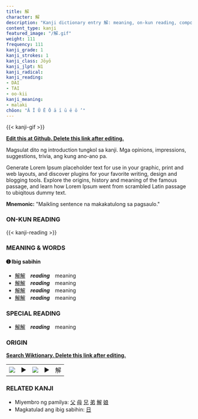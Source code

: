 ```yaml
---
title: 解
character: 解
description: "Kanji dictionary entry 解: meaning, on-kun reading, compounds, origin, related kanji"
content_type: kanji
featured_image: "/解.gif"
weight: 111
frequency: 111
kanji_grade: 1
kanji_strokes: 1
kanji_class: Jōyō
kanji_jlpt: N1
kanji_radical: 
kanji_reading: 
- DAI
- TAI
- oo-kii
kanji_meaning:
- malaki
chōon: "Ā Ī Ū Ē Ō ā ī ū ē ō ’"
---
```

[//]: # (Don't edit the line below. Kanji animated GIF code is automatically generated.)
{{< kanji-gif >}}

[//]: # (Edit below this line.)

**[Edit this at Github. Delete this link after editing.](https://github.com/tim0g/tim/tree/main/content/kanji/解/index.md)**

Magsulat dito ng introduction tungkol sa kanji. Mga opinions, impressions, suggestions, trivia, ang kung ano-ano pa.

Generate Lorem Ipsum placeholder text for use in your graphic, print and web layouts, and discover plugins for your favorite writing, design and blogging tools. Explore the origins, history and meaning of the famous passage, and learn how Lorem Ipsum went from scrambled Latin passage to ubiqitous dummy text.
 
**Mnemonic:** "Maikling sentence na makakatulong sa pagsaulo."

### ON-KUN READING

[//]: # (Don't edit the line below. ON-KUN READING code is automatically generated.)
{{< kanji-reading >}}

### MEANING & WORDS

#### ➊ **Ibig sabihin**
  - [解](../解)[解](../解)　***reading***　meaning
  - [解](../解)[解](../解)　***reading***　meaning
  - [解](../解)[解](../解)　***reading***　meaning
  - [解](../解)[解](../解)　***reading***　meaning

### SPECIAL READING
  - [解](../解)[解](../解)　***reading***　meaning

### ORIGIN

**[Search Wiktionary. Delete this link after editing.](https://wiktionary.org/wiki/解)**
<table class="kanji-table"><tr><td>
<img src="60px-解-bronze.svg.png">
</td><td>▶</td><td>
<img src="60px-解-oracle.svg.png">
</td><td>▶</td>
<td class="kanji-origin">解</td>
</tr></table>

### RELATED KANJI
- Miyembro ng pamilya: [父](../父) [母](../母) [兄](../兄) [弟](../弟) [解](../解) [娘](../娘)
- Magkatulad ang ibig sabihin: [日](../日)
